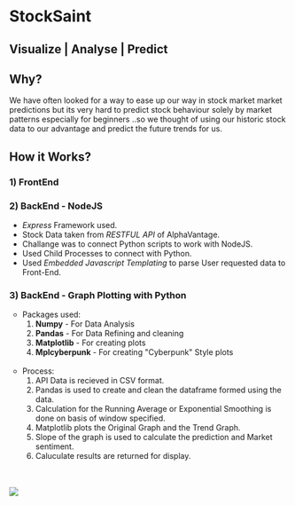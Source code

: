 # StockSaint
## Visualize | Analyse | Predict


## Why?

We have often looked for a way to ease up our way in stock market market predictions but its very hard to predict stock behaviour solely by market patterns especially for beginners ..so we thought of using our historic stock data to our advantage and predict the future trends for us.

## How it Works?

### 1) FrontEnd 

### 2) BackEnd - NodeJS
* _Express_ Framework used.
* Stock Data taken from _RESTFUL API_ of AlphaVantage.
* Challange was to connect Python scripts to work with NodeJS.
* Used Child Processes to connect with Python.
* Used _Embedded Javascript Templating_ to parse User requested data to Front-End. 

### 3) BackEnd - Graph Plotting with Python
<ul type='circle'>
  <li>
    Packages used:
    <ol type="1">
      <li><strong>Numpy</strong> - For Data Analysis</li>
      <li><strong>Pandas</strong> - For Data Refining and cleaning</li>
      <li><strong>Matplotlib</strong> - For creating plots</li>
      <li><strong>Mplcyberpunk</strong> - For creating "Cyberpunk" Style plots</li>
    </ol>
  </li>
  
  <br>
  
  <li>
    Process:
    <ol type="1">  
      <li>API Data is recieved in CSV format.</li>
      <li>Pandas is used to create and clean the dataframe formed using the data.</li>
      <li>Calculation for the Running Average or Exponential Smoothing is done on basis of window specified.</li>
      <li>Matplotlib plots the Original Graph and the Trend Graph.</li>
      <li>Slope of the graph is used to calculate the prediction and Market sentiment.</li>
      <li>Caluculate results are returned for display.</li>
    </ol>
  </li>
</ul>

<br/> <br/>
<img src="https://github.com/1Bit-Developers/StockSaint/blob/main/public/site_usage_ss/readme_fast.gif">
<br/> <br/>
